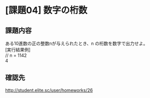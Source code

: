 [課題04] 数字の桁数
=====================================

## 課題内容

ある10進数の正の整数nが与えられたとき、n の桁数を数字で出力せよ。  
[実行結果例]  
// n = 1142  
4  

## 確認先
http://student.elite.sc/user/homeworks/26
